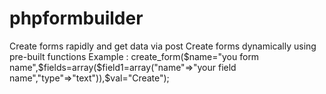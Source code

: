 # phpformbuilder
Create forms rapidly and get data via post 
Create forms dynamically using pre-built functions 
Example : create_form($name="you form name",$fields=array($field1=array("name"=>"your field name","type"=>"text")),$val="Create");
